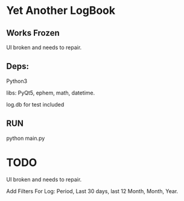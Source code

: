 # Yet Another LogBook
Works Frozen
------------
UI broken and needs to repair.

Deps:
------
Python3

libs: PyQt5, ephem, math, datetime.

log.db for test included


RUN
---
python main.py


# TODO
UI broken and needs to repair.


Add Filters For Log: Period, Last 30 days, last 12 Month, Month, Year.

